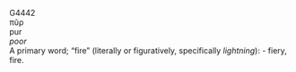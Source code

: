 <body>
  <p>G4442<br>  πῦρ  <br> pur  <br><i>poor </i><br>A primary word; “fire” (literally or figuratively, specifically <i>lightning</i>): - fiery, fire.<br></p>
 </body>